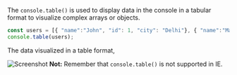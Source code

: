 
  The `console.table()` is used to display data in the console in a tabular format to visualize complex arrays or objects.

  ```js
  const users = [{ "name":"John", "id": 1, "city": "Delhi"}, { "name":"Max", "id": 2, "city": "London"}, { "name":"Rod", "id": 3, "city": "Paris"} ];
  console.table(users);
  ```

  The data visualized in a table format,
  
  ![Screenshot](https://7465-test-3c9b5e-books-1301492295.tcb.qcloud.la/images/compress_console-table.png)
  **Not:** Remember that `console.table()` is not supported in IE.
